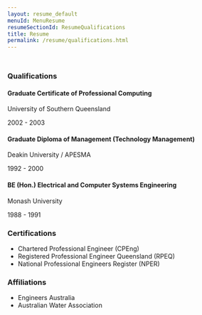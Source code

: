 ```yaml
---
layout: resume_default
menuId: MenuResume
resumeSectionId: ResumeQualifications
title: Resume
permalink: /resume/qualifications.html
---
```


<div class="container" style="padding-top:10px">
<div class="row">
<div markdown="1">

### Qualifications
#### Graduate Certificate of Professional Computing
University of Southern Queensland

2002 - 2003

#### Graduate Diploma of Management (Technology Management)
Deakin University / APESMA

1992 - 2000

#### BE (Hon.) Electrical and Computer Systems Engineering
Monash University

1988 - 1991

### Certifications
- Chartered Professional Engineer (CPEng)
- Registered Professional Engineer Queensland (RPEQ)
- National Professional Engineers Register (NPER)

### Affiliations
- Engineers Australia
- Australian Water Association

</div>
</div>
</div>
